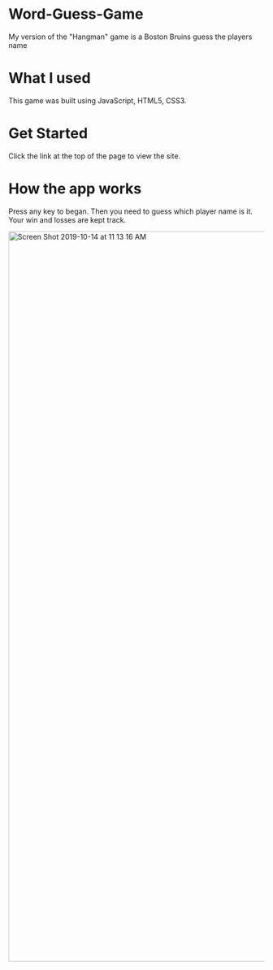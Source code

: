 # Word-Guess-Game

My version of the "Hangman" game is a Boston Bruins guess the players name 

# What I used

This game was built using JavaScript, HTML5, CSS3.

# Get Started

Click the link at the top of the page to view the site.

# How the app works 

Press any key to began. Then you need to guess which player name is it. Your win and losses are kept track. 

<img width="1438" alt="Screen Shot 2019-10-14 at 11 13 16 AM" src="https://user-images.githubusercontent.com/47362352/66775841-f8e67700-ee92-11e9-87e5-7e02489f805e.png">
